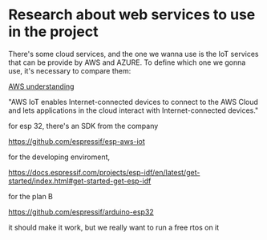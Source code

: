 # Research about web services to use in the project

There's some cloud services, and the one we wanna use is the IoT services that can be provide by AWS and AZURE. To define which one we gonna use, it's necessary to compare them:

[AWS understanding](https://docs.aws.amazon.com/iot/latest/developerguide/aws-iot-how-it-works.html)

"AWS IoT enables Internet-connected devices to connect to the AWS Cloud and lets applications in the cloud interact with Internet-connected devices."

for esp 32, there's an SDK from the company 

https://github.com/espressif/esp-aws-iot

for the developing enviroment, 

https://docs.espressif.com/projects/esp-idf/en/latest/get-started/index.html#get-started-get-esp-idf

for the plan B

https://github.com/espressif/arduino-esp32

it should make it work, but we really want to run a free rtos on it
